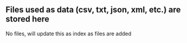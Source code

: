 ## Files used as data (csv, txt, json, xml, etc.) are stored here
No files, will update this as index as files are added
